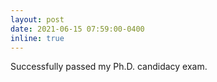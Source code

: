 ```yaml
---
layout: post
date: 2021-06-15 07:59:00-0400
inline: true
---
```


Successfully passed my Ph.D. candidacy exam.
